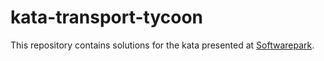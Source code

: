 # kata-transport-tycoon

This repository contains solutions for the kata presented at 
[Softwarepark](https://github.com/Softwarepark/exercises/blob/master/transport-tycoon-1.md).